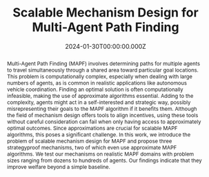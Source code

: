 ---
title: "Scalable Mechanism Design for Multi-Agent Path Finding"

# Publication type.
# Legend: 0 = Uncategorized; 1 = Conference paper; 2 = Journal article;
# 3 = Preprint / Working Paper; 4 = Report; 5 = Book; 6 = Book section;
# 7 = Thesis; 8 = Patent
publication_types:
  - "3"

# Authors
# If you created a profile for a user (e.g. the default `admin` user), write the username (folder name) here
# and it will be replaced with their full name and linked to their profile.
authors:
  - Paul Friedrich
  - admin
  - Michael Curry
  - Ludwig Dierks
  - Stephen McAleer
  - Jiaoyang Li
  - Tuomas Sandholm
  - Sven Seuken

# # Author notes (optional)
author_notes:
  - Equal contribution
  - Equal contribution

# Publication name and optional abbreviated publication name.
publication: "*Preprint*"

abstract: Multi-Agent Path Finding (MAPF) involves determining paths for multiple agents to travel simultaneously through a shared area toward particular goal locations. This problem is computationally complex, especially when dealing with large numbers of agents, as is common in realistic applications like autonomous vehicle coordination. Finding an optimal solution is often computationally infeasible, making the use of approximate algorithms essential. Adding to the complexity, agents might act in a self-interested and strategic way, possibly misrepresenting their goals to the MAPF algorithm if it benefits them. Although the field of mechanism design offers tools to align incentives, using these tools without careful consideration can fail when only having access to approximately optimal outcomes. Since approximations are crucial for scalable MAPF algorithms, this poses a significant challenge. In this work, we introduce the problem of scalable mechanism design for MAPF and propose three strategyproof mechanisms, two of which even use approximate MAPF algorithms. We test our mechanisms on realistic MAPF domains with problem sizes ranging from dozens to hundreds of agents. Our findings indicate that they improve welfare beyond a simple baseline.


# Summary. An optional shortened abstract.
# summary: Lorem ipsum dolor sit amet, consectetur adipiscing elit. Duis posuere tellus ac convallis placerat. Proin tincidunt magna sed ex sollicitudin condimentum.

# Is this paper is draft?
draft: false

# Display this page in the Featured widget?
featured: false

# extra links
url_pdf: "https://arxiv.org/pdf/2401.17044.pdf"
url_code: ""
url_dataset: ""
url_poster: ""
url_project: ""
url_slides: ""
url_source: ""
url_video: ""

# Featured image
# To use, add an image named `featured.jpg/png` to your page's folder.
image:
  filename: featured
  focal_point: Smart
  preview_only: false

# Associated Projects (optional).
#   Associate this publication with one or more of your projects.
#   Simply enter your project's folder or file name without extension.
#   E.g. `internal-project` references `content/project/internal-project/index.md`.
#   Otherwise, set `projects: []`.
# projects:
# - "content/project/nrikids/index.md"

# Slides (optional).
#   Associate this publication with Markdown slides.
#   Simply enter your slide deck's filename without extension.
#   E.g. `slides: "example"` references `content/slides/example/index.md`.
#   Otherwise, set `slides: ""`.
# slides: example

date: 2024-01-30T00:00:00.000Z
# doi: 10.24963/ijcai.2023/611

profile: false
share: false
show_date: false

# design:
    # css_class:
    # css_style: ".article-metadata {font-size: 25px;}"

---